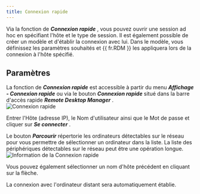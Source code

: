 ```yaml
---
title: Connexion rapide
---
```

Via la fonction de ***Connexion rapide*** , vous pouvez ouvrir une session ad hoc en spécifiant l'hôte et le type de session. Il est également possible de créer un modèle et d'établir la connexion avec lui. Dans le modèle, vous définissez les paramètres souhaités et {{ fr.RDM }} les appliquera lors de la connexion à l'hôte spécifié. 

## Paramètres 

La fonction de ***Connexion rapide*** est accessible à partir du menu ***Affichage - Connexion rapide*** ou via le bouton ***Connexion rapide*** situé dans la barre d'accès rapide ***Remote Desktop Manager*** .  
![Connexion rapide](/img/fr/rdm/mac/clip4400.png) 

Entrer l'Hôte (adresse IP), le Nom d'utilisateur ainsi que le Mot de passe et cliquer sur ***Se connecter*** .  

Le bouton ***Parcourir*** répertorie les ordinateurs détectables sur le réseau pour vous permettre de sélectionner un ordinateur dans la liste. La liste des périphériques détectables sur le réseau peut être une opération longue.  
![Information de la Connexion rapide](/img/fr/rdm/mac/clip4401.png) 

Vous pouvez également sélectionner un nom d'hôte précédent en cliquant sur la flèche.  

La connexion avec l'ordinateur distant sera automatiquement établie. 

